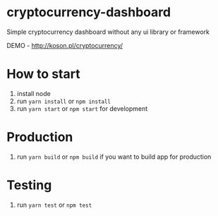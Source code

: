 # cryptocurrency-dashboard
Simple cryptocurrency dashboard without any ui library or framework

DEMO - http://koson.pl/cryptocurrency/

# How to start
1. install node
2. run `yarn install` or `npm install`
3. run `yarn start` or `npm start` for development

# Production
1. run `yarn build` or `npm build` if you want to build app for production

# Testing
1. run `yarn test` or `npm test`
